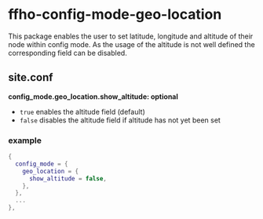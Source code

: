 ffho-config-mode-geo-location
=============================

This package enables the user to set latitude, longitude and altitude of their
node within config mode. As the usage of the altitude is not well defined the
corresponding field can be disabled.

site.conf
---------

**config_mode.geo_location.show_altitude: optional**
- `true` enables the altitude field (default)
- `false` disables the altitude field if altitude has not yet been set

### example
```lua
{
  config_mode = {
    geo_location = {
      show_altitude = false,
    },
  },
  ...
},
```
